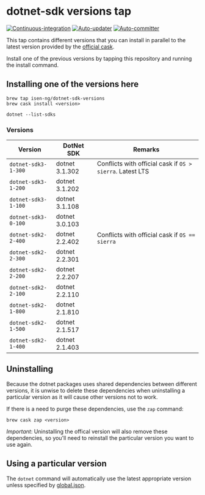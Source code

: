 # dotnet-sdk versions tap

[![Continuous-integration](https://img.shields.io/travis/com/isen-ng/homebrew-dotnet-sdk-versions/master?label=continuous-integration)](https://travis-ci.com/isen-ng/homebrew-dotnet-sdk-versions)
[![Auto-updater](https://img.shields.io/circleci/build/github/isen-ng/homebrew-dotnet-sdk-versions/master?label=auto-updater)](https://circleci.com/gh/isen-ng/homebrew-dotnet-sdk-versions)
[![Auto-committer](https://img.shields.io/github/workflow/status/isen-ng/homebrew-dotnet-sdk-versions/auto-committer?label=auto-committer)](https://github.com/isen-ng/homebrew-dotnet-sdk-versions/actions?query=workflow%3Aauto-committer)

This tap contains different versions that you can install in parallel to the latest version provided by the [official
cask](https://github.com/Homebrew/homebrew-cask/blob/master/Casks/dotnet-sdk.rb).

Install one of the previous versions by tapping this repository and running the install command.

## Installing one of the versions here

```
brew tap isen-ng/dotnet-sdk-versions
brew cask install <version>

dotnet --list-sdks
```

### Versions

| Version             | DotNet SDK     | Remarks
|---------------------|----------------|-----------
| `dotnet-sdk3-1-300` | dotnet 3.1.302 | Conflicts with official cask if `OS > sierra`. Latest LTS
| `dotnet-sdk3-1-200` | dotnet 3.1.202 |
| `dotnet-sdk3-1-100` | dotnet 3.1.108 |
| `dotnet-sdk3-0-100` | dotnet 3.0.103 |
| `dotnet-sdk2-2-400` | dotnet 2.2.402 | Conflicts with official cask if `OS == sierra`
| `dotnet-sdk2-2-300` | dotnet 2.2.301 |
| `dotnet-sdk2-2-200` | dotnet 2.2.207 |
| `dotnet-sdk2-2-100` | dotnet 2.2.110 |
| `dotnet-sdk2-1-800` | dotnet 2.1.810 |
| `dotnet-sdk2-1-500` | dotnet 2.1.517 |
| `dotnet-sdk2-1-400` | dotnet 2.1.403 |

## Uninstalling

Because the dotnet packages uses shared dependencies between different versions, it is unwise to delete these 
dependencies when uninstalling a particular version as it will cause other versions not to work. 

If there is a need to purge these dependencies, use the `zap` command:

```
brew cask zap <version>
```

*Important*: Uninstalling the offical version will also remove these dependencies, so you'll need to reinstall the particular version you want to use again.

## Using a particular version

The `dotnet` command will automatically use the latest appropriate version unless specified by
[global.json](https://docs.microsoft.com/en-us/dotnet/core/tools/global-json).

